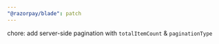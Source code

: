 ```yaml
---
"@razorpay/blade": patch
---
```


chore: add server-side pagination with `totalItemCount` & `paginationType` 
